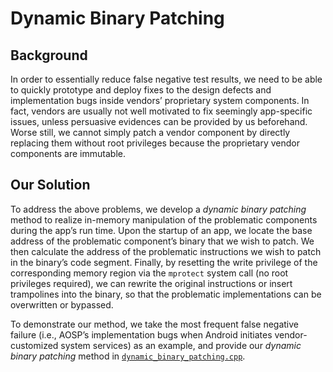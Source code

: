 # Dynamic Binary Patching

## Background

In order to essentially reduce false negative test results, we need to be able to quickly prototype and deploy fixes to the design defects and implementation bugs inside vendors’ proprietary system components.
In fact, vendors are usually not well motivated to fix seemingly app-specific issues, unless persuasive evidences can be provided by us beforehand.
Worse still, we cannot simply patch a vendor component by directly replacing them without root privileges because the proprietary vendor components are immutable.

## Our Solution

To address the above problems, we develop a *dynamic binary patching* method to realize in-memory manipulation of the problematic components during the app’s run time.
Upon the startup of an app, we locate the base address of the problematic component’s binary that we wish to patch.
We then calculate the address of the problematic instructions we wish to patch in the binary’s code segment. 
Finally, by resetting the write privilege of the corresponding memory region via the `mprotect` system call (no root privileges required), we can rewrite the original instructions or insert trampolines into the binary, so that the problematic implementations can be overwritten or bypassed.

To demonstrate our method, we take the most frequent false negative failure (i.e., AOSP’s implementation bugs when Android initiates vendor-customized system services) as an example, and provide our *dynamic binary patching* method in [`dynamic_binary_patching.cpp`](dynamic_binary_patching.cpp).
